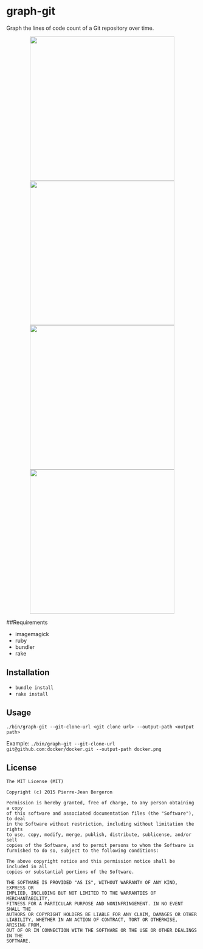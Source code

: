 # graph-git
Graph the lines of code count of a Git repository over time.

<p align="center">
<img src="https://raw.githubusercontent.com/berpj/graph-git/master/demo/docker.png" width="380px" />
<img src="https://raw.githubusercontent.com/berpj/graph-git/master/demo/go.png" width="380px" />
<img src="https://raw.githubusercontent.com/berpj/graph-git/master/demo/angular.png" width="380px" />
<img src="https://raw.githubusercontent.com/berpj/graph-git/master/demo/ghost.png" width="380px" />
</p>

##Requirements

- imagemagick
- ruby
- bundler
- rake

## Installation

- `bundle install`
- `rake install`

## Usage

`./bin/graph-git --git-clone-url <git clone url> --output-path <output path>`

Example: `./bin/graph-git --git-clone-url git@github.com:docker/docker.git --output-path docker.png`

## License
```
The MIT License (MIT)

Copyright (c) 2015 Pierre-Jean Bergeron

Permission is hereby granted, free of charge, to any person obtaining a copy
of this software and associated documentation files (the "Software"), to deal
in the Software without restriction, including without limitation the rights
to use, copy, modify, merge, publish, distribute, sublicense, and/or sell
copies of the Software, and to permit persons to whom the Software is
furnished to do so, subject to the following conditions:

The above copyright notice and this permission notice shall be included in all
copies or substantial portions of the Software.

THE SOFTWARE IS PROVIDED "AS IS", WITHOUT WARRANTY OF ANY KIND, EXPRESS OR
IMPLIED, INCLUDING BUT NOT LIMITED TO THE WARRANTIES OF MERCHANTABILITY,
FITNESS FOR A PARTICULAR PURPOSE AND NONINFRINGEMENT. IN NO EVENT SHALL THE
AUTHORS OR COPYRIGHT HOLDERS BE LIABLE FOR ANY CLAIM, DAMAGES OR OTHER
LIABILITY, WHETHER IN AN ACTION OF CONTRACT, TORT OR OTHERWISE, ARISING FROM,
OUT OF OR IN CONNECTION WITH THE SOFTWARE OR THE USE OR OTHER DEALINGS IN THE
SOFTWARE.
```
